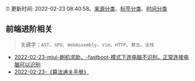 :alarm_clock: 更新时间: 2022-02-23 08:40:58。[来源分类](../README.md)、[标签分类](../TAGS.md)、[时间分类](../TIMELINE.md)

## 前端进阶相关


> 关键字：`AST`、`GPU`、`WebAssembly`、`Vim`、`HTTP`、`算法`、`全栈`



- [2022-02-23-miui-刷机求助，-fastboot-模式下连电脑不识别，正常连接电脑可以识别](https://www.v2ex.com/t/835926) 
- [2022-02-23-《算法通关手册》](https://toutiao.io/k/g61h5oi) 
